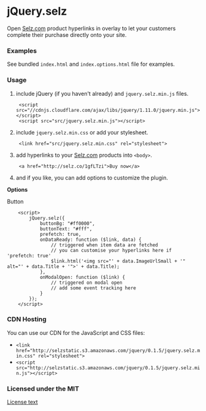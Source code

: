 # jQuery.selz

Open [Selz.com](https://selz.com) product hyperlinks in overlay to let your customers complete their purchase directly onto your site.

### Examples

See bundled `index.html` and `index.options.html` file for examples.

### Usage

1. include jQuery (if you haven't already) and `jquery.selz.min.js` files.

        <script src="//cdnjs.cloudflare.com/ajax/libs/jquery/1.11.0/jquery.min.js"></script>
        <script src="src/jquery.selz.min.js"></script>

2. include `jquery.selz.min.css` or add your stylesheet.

        <link href="src/jquery.selz.min.css" rel="stylesheet">

3. add hyperlinks to your [Selz.com](https://selz.com) products into `<body>`.

        <a href="http://selz.co/1gfLTzi">Buy now</a>

4. and if you like, you can add options to customize the plugin.

**Options** 

Button

        <script>
            jQuery.selz({
                buttonBg: "#ff0000",
                buttonText: "#fff",
                prefetch: true,
                onDataReady: function ($link, data) {
                    // triggered when item data are fetched
                    // you can customise your hyperlinks here if 'prefetch: true'
                    $link.html('<img src="' + data.ImageUrlSmall + '" alt="' + data.Title + '">' + data.Title);
                },
                onModalOpen: function ($link) {
                    // triggered on modal open
                    // add some event tracking here
                }
            });
        </script>

### CDN Hosting
You can use our CDN for the JavaScript and CSS files:

- `<link href="http://selzstatic.s3.amazonaws.com/jquery/0.1.5/jquery.selz.min.css" rel="stylesheet">`
- `<script src="http://selzstatic.s3.amazonaws.com/jquery/0.1.5/jquery.selz.min.js"></script>`

### Licensed under the MIT

[License text](http://www.opensource.org/licenses/mit-license.php)
